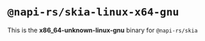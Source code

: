 # `@napi-rs/skia-linux-x64-gnu`

This is the **x86_64-unknown-linux-gnu** binary for `@napi-rs/skia`
